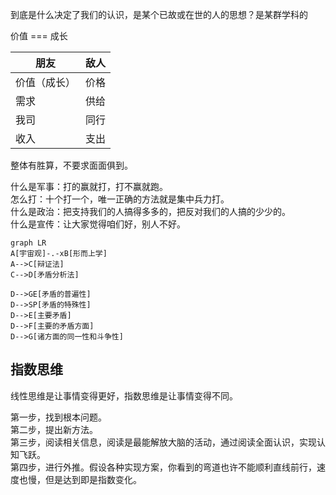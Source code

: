 
到底是什么决定了我们的认识，是某个已故或在世的人的思想？是某群学科的

价值 === 成长

朋友|敌人
---|---
价值（成长）|价格
需求|供给
我司|同行
收入|支出

整体有胜算，不要求面面俱到。  


什么是军事：打的赢就打，打不赢就跑。  
怎么打：十个打一个，唯一正确的方法就是集中兵力打。  
什么是政治：把支持我们的人搞得多多的，把反对我们的人搞的少少的。  
什么是宣传：让大家觉得咱们好，别人不好。  


```mermaid
graph LR
A[宇宙观]-.-xB[形而上学]
A-->C[辩证法]
C-->D[矛盾分析法]

D-->GE[矛盾的普遍性]
D-->SP[矛盾的特殊性]
D-->E[主要矛盾]
D-->F[主要的矛盾方面]
D-->G[诸方面的同一性和斗争性]

```



## 指数思维
线性思维是让事情变得更好，指数思维是让事情变得不同。

第一步，找到根本问题。  
第二步，提出新方法。  
第三步，阅读相关信息，阅读是最能解放大脑的活动，通过阅读全面认识，实现认知飞跃。  
第四步，进行外推。假设各种实现方案，你看到的弯道也许不能顺利直线前行，速度也慢，但是达到即是指数变化。
